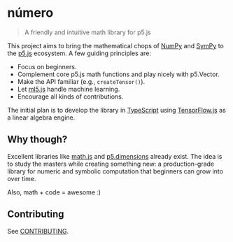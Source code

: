 # número
> A friendly and intuitive math library for p5.js

This project aims to bring the mathematical chops of [NumPy](https://numpy.org/) and [SymPy](https://www.sympy.org/en/index.html) to the [p5.js](https://p5js.org/) ecosystem. A few guiding principles are:

- Focus on beginners.
- Complement core p5.js math functions and play nicely with p5.Vector.
- Make the API familiar (e.g., `createTensor()`).
- Let [ml5.js](https://ml5js.org/) handle machine learning.
- Encourage all kinds of contributions.

The initial plan is to develop the library in [TypeScript](http://www.typescriptlang.org/) using [TensorFlow.js](https://js.tensorflow.org/api/latest/) as a linear algebra engine.

## Why though?
Excellent libraries like [math.js](https://mathjs.org/) and [p5.dimensions](https://github.com/Smilebags/p5.dimensions.js) already exist. The idea is to study the masters while creating something new: a production-grade library for numeric and symbolic computation that beginners can grow into over time.

Also, math + code = awesome :)

## Contributing
See [CONTRIBUTING](CONTRIBUTING.md).
